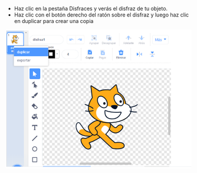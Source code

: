 - Haz clic en la pestaña Disfraces y verás el disfraz de tu objeto.
- Haz clic con el botón derecho del ratón sobre el disfraz y luego haz clic en duplicar para crear una copia

![duplicar-disfraz](images/duplicate-costume.png)
